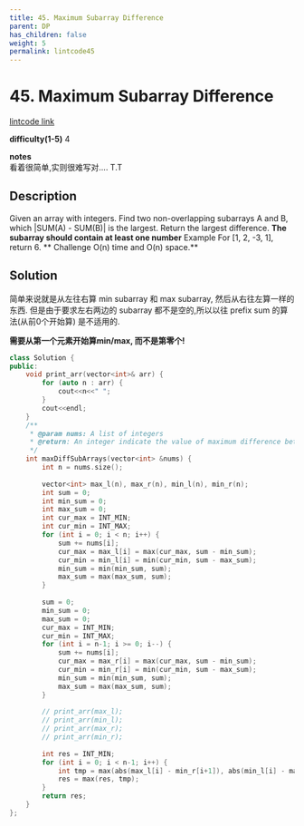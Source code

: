 ```yaml
---
title: 45. Maximum Subarray Difference
parent: DP
has_children: false
weight: 5
permalink: lintcode45 
---
```

# 45. Maximum Subarray Difference
[lintcode link](https://www.lintcode.com/problem/maximum-subarray-difference/description?_from=ladder&&fromId=1)

**difficulty(1-5)** 
4

**notes**   
看着很简单,实则很难写对.... T.T

## Description
Given an array with integers.
Find two non-overlapping subarrays A and B, which |SUM(A) - SUM(B)| is the largest.
Return the largest difference.
**The subarray should contain at least one number**
Example
For [1, 2, -3, 1], return 6.
**
Challenge
O(n) time and O(n) space.**


## Solution

简单来说就是从左往右算 min subarray 和 max subarray, 然后从右往左算一样的东西. 
但是由于要求左右两边的 subarray 都不是空的,所以以往 prefix sum 的算法(从前0个开始算) 是不适用的.

**需要从第一个元素开始算min/max, 而不是第零个!**

```c++
class Solution {
public:
    void print_arr(vector<int>& arr) {
        for (auto n : arr) {
            cout<<n<<" ";
        }
        cout<<endl;
    }
    /**
     * @param nums: A list of integers
     * @return: An integer indicate the value of maximum difference between two substrings
     */
    int maxDiffSubArrays(vector<int> &nums) {
        int n = nums.size();
        
        vector<int> max_l(n), max_r(n), min_l(n), min_r(n);
        int sum = 0;
        int min_sum = 0;
        int max_sum = 0;
        int cur_max = INT_MIN;
        int cur_min = INT_MAX;
        for (int i = 0; i < n; i++) {
            sum += nums[i];
            cur_max = max_l[i] = max(cur_max, sum - min_sum);
            cur_min = min_l[i] = min(cur_min, sum - max_sum);
            min_sum = min(min_sum, sum);
            max_sum = max(max_sum, sum);
        }
        
        sum = 0;
        min_sum = 0; 
        max_sum = 0;
        cur_max = INT_MIN;
        cur_min = INT_MAX;
        for (int i = n-1; i >= 0; i--) {
            sum += nums[i];
            cur_max = max_r[i] = max(cur_max, sum - min_sum);
            cur_min = min_r[i] = min(cur_min, sum - max_sum);
            min_sum = min(min_sum, sum);
            max_sum = max(max_sum, sum);
        }
        
        // print_arr(max_l);
        // print_arr(min_l);
        // print_arr(max_r);
        // print_arr(min_r);
        
        int res = INT_MIN;
        for (int i = 0; i < n-1; i++) {
            int tmp = max(abs(max_l[i] - min_r[i+1]), abs(min_l[i] - max_r[i+1]));
            res = max(res, tmp);
        }
        return res;
    }
};
```